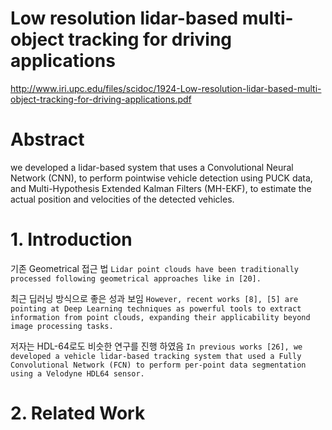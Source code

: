 # Low resolution lidar-based multi-object tracking for driving applications

http://www.iri.upc.edu/files/scidoc/1924-Low-resolution-lidar-based-multi-object-tracking-for-driving-applications.pdf

# Abstract

we developed a lidar-based system that uses a Convolutional Neural Network (CNN), to perform pointwise vehicle detection using PUCK data, and Multi-Hypothesis Extended Kalman Filters (MH-EKF), to estimate the actual position and velocities of the detected vehicles. 

# 1.  Introduction

기존 Geometrical 접근 법 `Lidar point clouds have been traditionally processed following geometrical approaches like in [20].`


최근 딥러닝 방식으로 좋은 성과 보임 `However, recent works [8], [5] are pointing at Deep Learning techniques as powerful tools to extract information from point clouds, expanding their applicability beyond image processing tasks. `

저자는 HDL-64로도 비슷한 연구를 진행 하였음 `In previous works [26], we developed a vehicle lidar-based tracking system that used a Fully Convolutional Network (FCN) to perform per-point data segmentation using a Velodyne HDL64 sensor. `

# 2. Related Work



